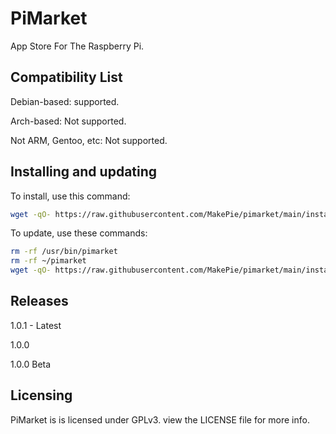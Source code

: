 # PiMarket
App Store For The Raspberry Pi.
## Compatibility List
Debian-based: supported.

Arch-based: Not supported.

Not ARM, Gentoo, etc: Not supported.

## Installing and updating
To install, use this command:

```bash
wget -qO- https://raw.githubusercontent.com/MakePie/pimarket/main/install | bash
```

To update, use these commands:
```bash
rm -rf /usr/bin/pimarket
rm -rf ~/pimarket
wget -qO- https://raw.githubusercontent.com/MakePie/pimarket/main/install | bash
```
## Releases
1.0.1 - Latest

1.0.0

1.0.0 Beta

## Licensing
PiMarket is is licensed under GPLv3. view the LICENSE file for more info.
